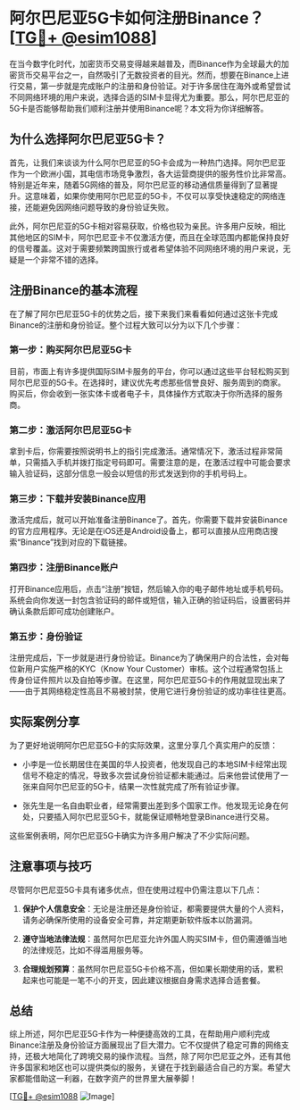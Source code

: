 # 阿尔巴尼亚5G卡如何注册Binance？[[TG💪+ @esim1088](https://t.me/s/esim1088)]

在当今数字化时代，加密货币交易变得越来越普及，而Binance作为全球最大的加密货币交易平台之一，自然吸引了无数投资者的目光。然而，想要在Binance上进行交易，第一步就是完成账户的注册和身份验证。对于许多居住在海外或希望尝试不同网络环境的用户来说，选择合适的SIM卡显得尤为重要。那么，阿尔巴尼亚的5G卡是否能够帮助我们顺利注册并使用Binance呢？本文将为你详细解答。

## 为什么选择阿尔巴尼亚5G卡？

首先，让我们来谈谈为什么阿尔巴尼亚的5G卡会成为一种热门选择。阿尔巴尼亚作为一个欧洲小国，其电信市场竞争激烈，各大运营商提供的服务性价比非常高。特别是近年来，随着5G网络的普及，阿尔巴尼亚的移动通信质量得到了显著提升。这意味着，如果你使用阿尔巴尼亚的5G卡，不仅可以享受快速稳定的网络连接，还能避免因网络问题导致的身份验证失败。

此外，阿尔巴尼亚的5G卡相对容易获取，价格也较为亲民。许多用户反映，相比其他地区的SIM卡，阿尔巴尼亚卡不仅激活方便，而且在全球范围内都能保持良好的信号覆盖。这对于需要频繁跨国旅行或者希望体验不同网络环境的用户来说，无疑是一个非常不错的选择。

## 注册Binance的基本流程

在了解了阿尔巴尼亚5G卡的优势之后，接下来我们来看看如何通过这张卡完成Binance的注册和身份验证。整个过程大致可以分为以下几个步骤：

### 第一步：购买阿尔巴尼亚5G卡

目前，市面上有许多提供国际SIM卡服务的平台，你可以通过这些平台轻松购买到阿尔巴尼亚的5G卡。在选择时，建议优先考虑那些信誉良好、服务周到的商家。购买后，你会收到一张实体卡或者电子卡，具体操作方式取决于你所选择的服务商。

### 第二步：激活阿尔巴尼亚5G卡

拿到卡后，你需要按照说明书上的指引完成激活。通常情况下，激活过程非常简单，只需插入手机并拨打指定号码即可。需要注意的是，在激活过程中可能会要求输入验证码，这部分信息一般会以短信的形式发送到你的手机号码上。

### 第三步：下载并安装Binance应用

激活完成后，就可以开始准备注册Binance了。首先，你需要下载并安装Binance的官方应用程序。无论是在iOS还是Android设备上，都可以直接从应用商店搜索“Binance”找到对应的下载链接。

### 第四步：注册Binance账户

打开Binance应用后，点击“注册”按钮，然后输入你的电子邮件地址或手机号码。系统会向你发送一封包含验证码的邮件或短信，输入正确的验证码后，设置密码并确认条款后即可成功创建账户。

### 第五步：身份验证

注册完成后，下一步就是进行身份验证。Binance为了确保用户的合法性，会对每位新用户实施严格的KYC（Know Your Customer）审核。这个过程通常包括上传身份证件照片以及自拍等步骤。在这里，阿尔巴尼亚5G卡的作用就显现出来了——由于其网络稳定性高且不易被封禁，使用它进行身份验证的成功率往往更高。

## 实际案例分享

为了更好地说明阿尔巴尼亚5G卡的实际效果，这里分享几个真实用户的反馈：

- 小李是一位长期居住在美国的华人投资者，他发现自己的本地SIM卡经常出现信号不稳定的情况，导致多次尝试身份验证都未能通过。后来他尝试使用了一张来自阿尔巴尼亚的5G卡，结果一次性就完成了所有验证步骤。
  
- 张先生是一名自由职业者，经常需要出差到多个国家工作。他发现无论身在何处，只要插入阿尔巴尼亚5G卡，就能保证顺畅地登录Binance进行交易。

这些案例表明，阿尔巴尼亚5G卡确实为许多用户解决了不少实际问题。

## 注意事项与技巧

尽管阿尔巴尼亚5G卡具有诸多优点，但在使用过程中仍需注意以下几点：

1. **保护个人信息安全**：无论是注册还是身份验证，都需要提供大量的个人资料，请务必确保所使用的设备安全可靠，并定期更新软件版本以防漏洞。

2. **遵守当地法律法规**：虽然阿尔巴尼亚允许外国人购买SIM卡，但仍需遵循当地的法律规范，比如不得滥用服务等。

3. **合理规划预算**：虽然阿尔巴尼亚5G卡价格不高，但如果长期使用的话，累积起来也可能是一笔不小的开支，因此建议根据自身需求选择合适套餐。

## 总结

综上所述，阿尔巴尼亚5G卡作为一种便捷高效的工具，在帮助用户顺利完成Binance注册及身份验证方面展现出了巨大潜力。它不仅提供了稳定可靠的网络支持，还极大地简化了跨境交易的操作流程。当然，除了阿尔巴尼亚之外，还有其他许多国家和地区也可以提供类似的服务，关键在于找到最适合自己的方案。希望大家都能借助这一利器，在数字资产的世界里大展拳脚！

[[TG💪+ @esim1088](https://t.me/s/esim1088) ![Image](https://i.postimg.cc/4NQfJmqS/Snipaste-2025-05-13-00-14-12.png)]